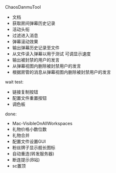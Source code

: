 ChaosDanmuTool

- 文档
- 获取房间弹幕历史记录
- 活动头衔
- 过滤进入消息
- 弹幕滚动效果
- 输出弹幕历史记录至文件
- 从文件读入弹幕以用于测试 可调显示速度
- 输出被封禁的用户的发言
- 从弹幕视图内删除被封禁用户的发言
- 根据房管的消息从弹幕视图内删除被封禁用户的发言

wait test:

- 链接复制按钮
- 配置文件重置按钮
- 调色板

done:

- Mac-VisibleOnAllWorkspaces
- 礼物价格小数位数
- 礼物合并
- 配置文件设置GUI
- 粉丝牌子显示舰长图标
- 自动重连(转发服务器)
- 断连提示(B站)
- sc置顶